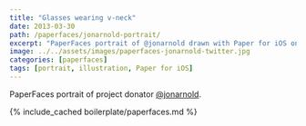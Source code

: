 ```yaml
---
title: "Glasses wearing v-neck"
date: 2013-03-30
path: /paperfaces/jonarnold-portrait/
excerpt: "PaperFaces portrait of @jonarnold drawn with Paper for iOS on an iPad."
image: ../../assets/images/paperfaces-jonarnold-twitter.jpg
categories: [paperfaces]
tags: [portrait, illustration, Paper for iOS]
---
```


PaperFaces portrait of project donator [@jonarnold](https://twitter.com/jonarnold).

{% include_cached boilerplate/paperfaces.md %}

